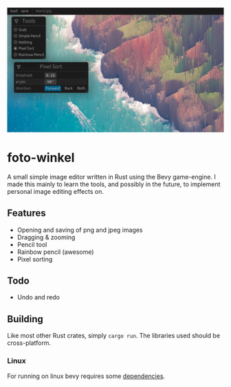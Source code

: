 ![preview image](./preview.png)
# foto-winkel
A small simple image editor written in Rust using the Bevy game-engine. I made this mainly to learn the tools, and possibly in the future, to implement personal image editing effects on.

## Features
* Opening and saving of png and jpeg images
* Dragging & zooming
* Pencil tool
* Rainbow pencil (awesome)
* Pixel sorting

## Todo
* Undo and redo

## Building
Like most other Rust crates, simply `cargo run`. The libraries used should be cross-platform.
### Linux
For running on linux bevy requires some [dependencies](https://github.com/bevyengine/bevy/blob/main/docs/linux_dependencies.md).  
